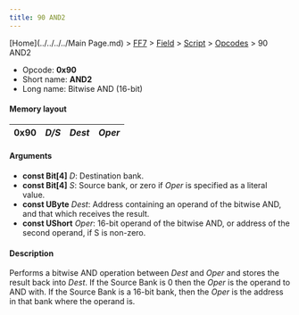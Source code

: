 ```yaml
---
title: 90 AND2
---
```


[Home](../../../../Main Page.md) > [FF7](../../../../FF7.md) > [Field](../../../Field.md) > [Script](../../Script.md) > [Opcodes](../Opcodes.md) > 90 AND2

-   Opcode: **0x90**
-   Short name: **AND2**
-   Long name: Bitwise AND (16-bit)

#### Memory layout

| 0x90 | *D/S* | *Dest* | *Oper* |
|------|-------|--------|--------|

#### Arguments

-   **const Bit\[4\]** *D*: Destination bank.
-   **const Bit\[4\]** *S*: Source bank, or zero if *Oper* is specified as a literal value.
-   **const UByte** *Dest*: Address containing an operand of the bitwise AND, and that which receives the result.
-   **const UShort** *Oper*: 16-bit operand of the bitwise AND, or address of the second operand, if S is non-zero.

#### Description

Performs a bitwise AND operation between *Dest* and *Oper* and stores the result back into *Dest*. If the Source Bank is 0 then the *Oper* is the operand to AND with. If the Source Bank is a 16-bit bank, then the *Oper* is the address in that bank where the operand is.
